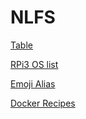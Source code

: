 # NLFS

[Table](index.md)

[RPi3 OS list](pi3_os_list.md)

[Emoji Alias](emoji_alias.md)

[Docker Recipes](https://github.com/yangxuan8282/docker-recipes)
